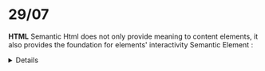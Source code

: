 # 29/07
**HTML**
Semantic Html does not only provide meaning to content elements, it also provides the foundation for elements' interactivity
Semantic Element : <article> <aside> <details> <figcaption> <figure> <footer> <header> <main> <mark> <nav> <section> <summary> <time> 
Html Accessibility :  HTML elements should use for their intended purpose as much as possible.
**CSS** 
FlexBox : 
